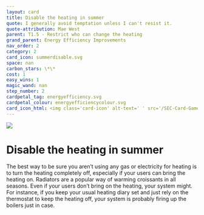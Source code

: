 ```yaml
---
layout: card
title: Disable the heating in summer
quote: I generally avoid temptation unless I can't resist it.
quote-attribution: Mae West 
parent: T1.5 - Restrict who can change the heating
grand_parent: Energy Efficiency Improvements 
nav_order: 2
category: 2
card_icon: summerdisable.svg
space: nan
carbon_stars: \*\*
cost: 1
easy_wins: 1
magic_wand: nan
step_number: 2
cardpetal_tag: energyefficiency.svg
cardpetal_colour: energyefficiencycolour.svg
card_icon_html: <img class='card-icon' alt-text=' ' src='/SEC-Card-Game/graphics/card_icons/summerdisable.svg'>
---
```


<img class='card-icon' alt-text=' ' src='/SEC-Card-Game/graphics/card_icons/summerdisable.svg'>
<h1>Disable the heating in summer</h1>

<p>The best way to be sure you aren’t using any gas or electricity for heating is to turn the heating completely off, especially if your users can bring the heating on. Radiators are a popular way of warming croissants in all seasons.   Even if your users don’t bring on the heating, your system might. For instance, if you keep your usual heating diary set and just rely on the thermostat to keep the heating off, your system is probably firing up the boilers just in case.</p> 

